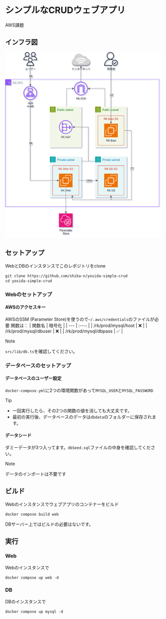 # シンプルなCRUDウェブアプリ

AWS課題

## インフラ図
![Infra](images/aws_rk_infra.png)

## セットアップ
WebとDBのインスタンスでこのレポジトリをclone
```
git clone https://github.com/shika-n/yosida-simple-crud
cd yosida-simple-crud
```

### Webのセットアップ
#### AWSのアクセスキー
AWSのSSM (Parameter Store)を使うので`~/.aws/credentials`のファイルが必要
関数は：
| 関数名 | 暗号化 |
| --- | :---: |
| /rk/prod/mysql/host | :x: |
| /rk/prod/mysql/dbuser | :x:  |
| /rk/prod/mysql/dbpass | :white_check_mark: |

> [!NOTE]
> `src/lib/db.ts`を確認してください。

### データベースのセットアップ
#### データベースのユーザー設定
`docker-compose.yml`に2つの環境関数があって`MYSQL_USER`と`MYSQL_PASSWORD`

> [!TIP]
> - 一回実行したら、その2つの関数の値を消しても大丈夫です。
> - 最初の実行後、データベースのデータは`dbdata`のフォルダーに保存されます。

#### データシード
ダミーデータが3つ入ってます。`dbSeed.sql`ファイルの中身を確認してください。
> [!NOTE]
> データのインポートは不要です

## ビルド
Webのインスタンスでウェブアプリのコンテナーをビルド
```
docker compose build web
```
DBサーバー上ではビルドの必要はないです。

## 実行
### Web
Webのインスタンスで
```
docker compose up web -d
```

### DB
DBのインスタンスで
```
docker compose up mysql -d
```
